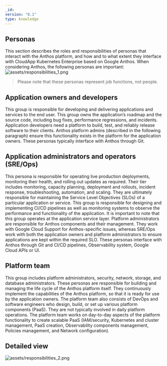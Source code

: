 ```yaml
---
_id: 
version: "0.1"
type: knowledge
---
```

## Personas
This section describes the roles and responsibilities of personas that interact with the Anthos platform, and how and to what extent they interface with CloudApp Kubernetes Enterprise based on Google Anthos.
When considering Anthos, the following personas are important:  
![assets/responsibilities_1.png](https://docs.cloudapp.epam.com/assets/responsibilities_1.png)

> Please note that these personas represent job functions, not people.

## Application owners and developers
This group is responsible for developing and delivering applications and services to the end user. This group owns the application’s roadmap and the source code, including bug fixes, performance regressions, and incidents. Application developers need a platform to build, test, and reliably release software to their clients. Anthos platform admins (described in the following paragraph) ensure this functionality exists in the platform for the application owners.
These personas typically interface with Anthos through Git.

## Application administrators and operators (SRE/Ops)
This persona is responsible for operating live production deployments, monitoring their health, and rolling out updates as required. Their tier includes monitoring, capacity planning, deployment and rollouts, incident response, troubleshooting, automation, and scaling. They are ultimately responsible for maintaining the Service Level Objectives (SLOs) of a particular application or service. This group is responsible for designing and implementing CI/CD pipelines as well as monitoring systems to observe the performance and functionality of the application.
It is important to note that this group operates at the application service layer. Platform administrators are responsible for Anthos components and their management. They work with Google Cloud Support for Anthos-specific issues, whereas SRE/Ops work with both the application owners and platform administrators to ensure applications are kept within the required SLO.
These personas interface with Anthos through Git and CI/CD pipelines, Observability system, Google Cloud APIs or UI.

## Platform team
This group includes platform administrators, security, network, storage, and database administrators.
These personas are responsible for building and managing the life cycle of the Anthos platform itself. They continuously implement the capabilities of the Anthos platform, so that it is ready for use by the application owners. The platform team also consists of DevOps and software engineers who design, build, or set up various platform components (PaaS). They are not typically involved in daily platform operations. The platform team works on day-to-day aspects of the platform functionality to create scalable PaaS (IAM/security, Kubernetes and cluster management, PaaS creation, Observability components management, Policies management, and Network configuration).
## Detailed view

![assets/responsibilities_2.png](https://docs.cloudapp.epam.com/assets/responsibilities_2.png)